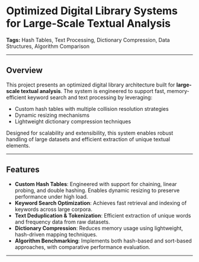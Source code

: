 # Optimized Digital Library Systems for Large-Scale Textual Analysis
**Tags:** Hash Tables, Text Processing, Dictionary Compression, Data Structures, Algorithm Comparison

---

## Overview

This project presents an optimized digital library architecture built for **large-scale textual analysis**. The system is engineered to support fast, memory-efficient keyword search and text processing by leveraging:

- Custom hash tables with multiple collision resolution strategies
- Dynamic resizing mechanisms
- Lightweight dictionary compression techniques

Designed for scalability and extensibility, this system enables robust handling of large datasets and efficient extraction of unique textual elements.

---

## Features

- **Custom Hash Tables**: Engineered with support for chaining, linear probing, and double hashing. Enables dynamic resizing to preserve performance under high load.
- **Keyword Search Optimization**: Achieves fast retrieval and indexing of keywords across large corpora.
- **Text Deduplication & Tokenization**: Efficient extraction of unique words and frequency data from raw datasets.
- **Dictionary Compression**: Reduces memory usage using lightweight, hash-driven mapping techniques.
- **Algorithm Benchmarking**: Implements both hash-based and sort-based approaches, with comparative performance evaluation.

---
